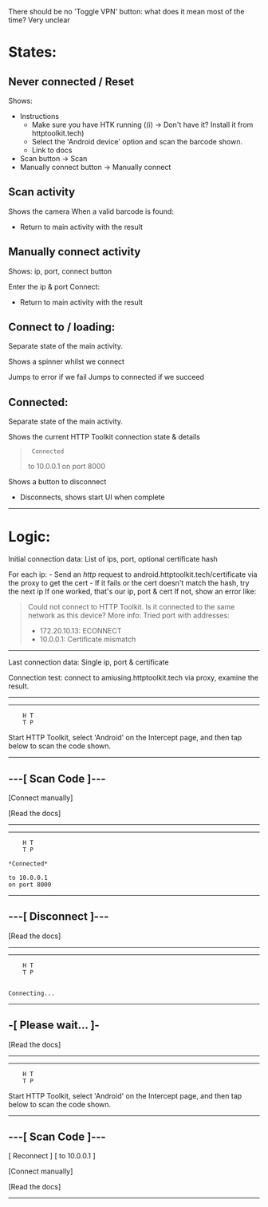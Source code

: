 There should be no 'Toggle VPN' button: what does it mean most of the time? Very unclear

# States:

## Never connected / Reset

Shows:
* Instructions
    * Make sure you have HTK running ((i) -> Don't have it? Install it from httptoolkit.tech)
    * Select the 'Android device' option and scan the barcode shown.
    * Link to docs
* Scan button -> Scan
* Manually connect button -> Manually connect

## Scan activity

Shows the camera
When a valid barcode is found:
* Return to main activity with the result

## Manually connect activity

Shows: ip, port, connect button

Enter the ip & port
Connect:
* Return to main activity with the result

## Connect to / loading:

Separate state of the main activity.

Shows a spinner whilst we connect

Jumps to error if we fail
Jumps to connected if we succeed

## Connected:

Separate state of the main activity.

Shows the current HTTP Toolkit connection state & details

>
>      Connected
>
> to 10.0.0.1 on port 8000

Shows a button to disconnect
* Disconnects, shows start UI when complete

---

# Logic:

Initial connection data:
List of ips, port, optional certificate hash

For each ip:
    - Send an *http* request to android.httptoolkit.tech/certificate via the proxy to get the cert
    - If it fails or the cert doesn't match the hash, try the next ip
If one worked, that's our ip, port & cert
If not, show an error like:
> Could not connect to HTTP Toolkit. Is it connected to the same network as this device?
> More info:
> Tried port <port> with addresses:
> - 172.20.10.13: ECONNECT
> - 10.0.0.1: Certificate mismatch

---

Last connection data:
Single ip, port & certificate

Connection test: connect to amiusing.httptoolkit.tech via proxy, examine the result.

---


--------------------

        H T
        T P

 Start HTTP Toolkit,
 select 'Android' on
 the Intercept page,
 and then tap below to
 scan the code shown.

   --------------
---[  Scan Code  ]---
   --------------

 [Connect  manually]

  [Read the docs]

--------------------

--------------------

        H T
        T P

    *Connected*

    to 10.0.0.1
    on port 8000

   --------------
---[  Disconnect  ]---
   --------------

  [Read the docs]

--------------------

--------------------

        H T
        T P


    Connecting...


   -----------------
-[  Please wait...  ]-
   -----------------

  [Read the docs]

--------------------

--------------------

        H T
        T P

 Start HTTP Toolkit,
 select 'Android' on
 the Intercept page,
 and then tap below to
 scan the code shown.

   --------------
---[  Scan Code  ]---
   --------------

   [  Reconnect  ]
   [ to 10.0.0.1 ]

 [Connect  manually]

  [Read the docs]

--------------------